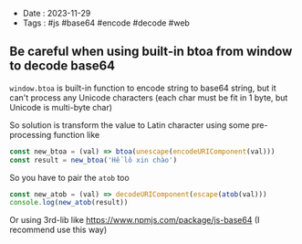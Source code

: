 - Date : 2023-11-29
- Tags : #js #base64 #encode #decode #web

## Be careful when using built-in btoa from window to decode base64

`window.btoa` is built-in function to encode string to base64 string, but it can't process any Unicode characters (each char must be fit in 1 byte, but Unicode is multi-byte char)

So solution is transform the value to Latin character using some pre-processing function like 

```js
const new_btoa = (val) => btoa(unescape(encodeURIComponent(val)))
const result = new_btoa('Hế lô xin chào')
```

So you have to pair the `atob` too

```js
const new_atob = (val) => decodeURIComponent(escape(atob(val)))
console.log(new_atob(result))
```

Or using 3rd-lib like https://www.npmjs.com/package/js-base64 (I recommend use this way)


